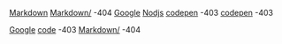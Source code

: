 [Markdown](https://es.wikipedia.org/wiki/Markdown) 
[Markdown/](https://es.wikipedia.org/wiki/Markdown/) -404
[Google](https://www.google.com/) 
[Nodjs](https://nodejs.org/es/docs/meta/topics/dependencis/#npm/) 
[codepen](https://codepen.io) -403
[codepen](https://codepen.io/trending) -403

[Google](https://www.google.com/)
[code](https://codepen.io/trending) -403
[Markdown/](https://es.wikipedia.org/wiki/Markdown/) -404



